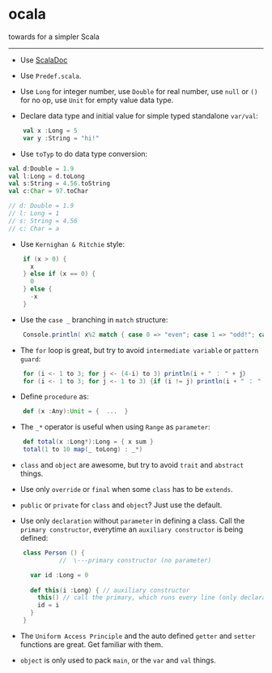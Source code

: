 # ocala
towards for a simpler Scala


------


- Use [ScalaDoc](http://scala-lang.org/api/)


- Use `Predef.scala`.


- Use `Long` for integer number, use `Double` for real number, use `null` or `()` for no op, use `Unit` for empty value data type.


- Declare data type and initial value for simple typed standalone `var/val`:

```scala
    val x :Long = 5
    var y :String = "hi!"
```


- Use `toTyp` to do data type conversion:

```scala
val d:Double = 1.9
val l:Long = d.toLong
val s:String = 4.56.toString
val c:Char = 97.toChar

// d: Double = 1.9
// l: Long = 1
// s: String = 4.56
// c: Char = a
```


- Use `Kernighan & Ritchie` style:

```scala
    if (x > 0) {
      x
    } else if (x == 0) {
      0
    } else {
      -x
    }
```


- Use the `case _` branching in `match` structure:

```scala
    Console.println( x%2 match { case 0 => "even"; case 1 => "odd!"; case _ => "WTF!";})
```


- The `for` loop is great, but try to avoid `intermediate variable` or `pattern guard`:

```scala
    for (i <- 1 to 3; for j <- (4-i) to 3) println(i + " ： " + j）
    for (i <- 1 to 3; for j <- 1 to 3) {if (i != j) println(i + " ： " + j)}
```


- Define `procedure` as:

```scala
    def (x :Any):Unit = {  ...  }
```


- The `_*` operator is useful when using `Range` as `parameter`:

```scala
    def total(x :Long*):Long = { x sum }
    total(1 to 10 map(_ toLong) : _*)
```


- `class` and `object` are awesome, but try to avoid `trait` and `abstract` things.


- Use only `override` or `final` when some `class` has to be `extends`.


- `public` or `private` for `class` and `object`? Just use the default.


- Use only `declaration` without `parameter` in defining a class. Call the `primary constructor`, everytime an `auxiliary constructor` is being defined:
 
```scala
    class Person () {
              //  \---primary constructor (no parameter)

      var id :Long = 0
      
      def this(i :Long) { // auxiliary constructor
        this() // call the primary, which runs every line (only declaration) in the class.
        id = i
      }
    }
```


- The `Uniform Access Principle` and the auto defined `getter` and `setter` functions are great. Get familiar with them.


- `object` is only used to pack `main`, or the `var` and `val` things.
